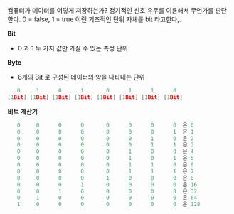 컴퓨터가 데이터를 어떻게 저장하는가?  정기적인 신호 유무를 이용해서 무언가를 판단한다. 0 = false, 1 = true 이런 기초적인 단위 자체를 bit 라고한다,.

**Bit**
- 0 과 1 두 가지 값만 가질 수 있는 측정 단위
  
**Byte**
- 8개의 Bit 로 구성된 데이터의 양을 나타내는 단위
```C++
   0     1      0      1       0      1      1      0  
[1Bit] [1Bit] [1Bit] [1Bit] [1Bit] [1Bit] [1Bit] [1Bit]  
```

**비트 계산기**
```C++
   0     0      0      0       0      0      0      0  은 0
   0     0      0      0       0      0      0      1  은 1
   0     0      0      0       0      0      1      0  은 2
   0     0      0      0       0      0      1      1  은 3
   0     0      0      0       0      1      0      0  은 4
   0     0      0      0       0      1      0      1  은 5
   0     0      0      0       0      1      1      0  은 6
   0     0      0      0       0      1      1      1  은 7
   0     0      0      0       1      0      0      0  은 8
   0     0      0      1       0      0      0      0  은 16
   0     0      1      0       0      0      0      0  은 32
   0     1      0      0       0      0      0      0  은 64
   1     0      0      0       0      0      0      0  은 128
```

